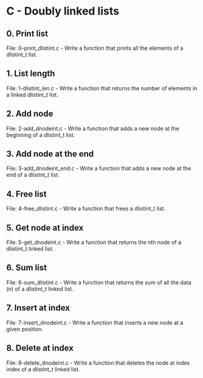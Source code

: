 # C - Doubly linked lists

## 0. Print list
File: 0-print_dlistint.c - Write a function that prints all the elements of a dlistint_t list.

## 1. List length
File: 1-dlistint_len.c - Write a function that returns the number of elements in a linked dlistint_t list.

## 2. Add node
File: 2-add_dnodeint.c - Write a function that adds a new node at the beginning of a dlistint_t list.

## 3. Add node at the end
File: 3-add_dnodeint_end.c - Write a function that adds a new node at the end of a dlistint_t list.

## 4. Free list
File: 4-free_dlistint.c - Write a function that frees a dlistint_t list.

## 5. Get node at index
File: 5-get_dnodeint.c - Write a function that returns the nth node of a dlistint_t linked list.

## 6. Sum list
File: 6-sum_dlistint.c - Write a function that returns the sum of all the data (n) of a dlistint_t linked list.

## 7. Insert at index
File: 7-insert_dnodeint.c - Write a function that inserts a new node at a given position.

## 8. Delete at index
File: 8-delete_dnodeint.c - Write a function that deletes the node at index index of a dlistint_t linked list.